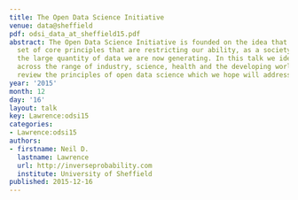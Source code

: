 ```yaml
---
title: The Open Data Science Initiative
venue: data@sheffield
pdf: odsi_data_at_sheffield15.pdf
abstract: The Open Data Science Initiative is founded on the idea that there are a
  set of core principles that are restricting our ability, as a society, to exploit
  the large quantity of data we are now generating. In this talk we identify the challenges
  across the range of industry, science, health and the developing world. We then
  review the principles of open data science which we hope will address these challenges.
year: '2015'
month: 12
day: '16'
layout: talk
key: Lawrence:odsi15
categories:
- Lawrence:odsi15
authors:
- firstname: Neil D.
  lastname: Lawrence
  url: http://inverseprobability.com
  institute: University of Sheffield
published: 2015-12-16
---
```

